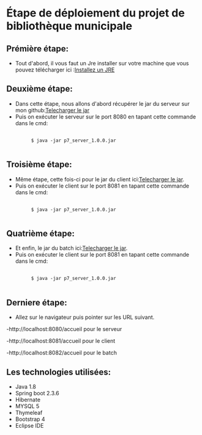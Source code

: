 # Étape de déploiement du projet de bibliothèque municipale

## Prémière étape:
* Tout d'abord, il vous faut un Jre installer sur votre machine que vous pouvez télécharger ici :[Installez un JRE](https://www.java.com/fr/download/)


## Deuxième étape:
* Dans cette étape, nous allons d'abord récupérer le jar du serveur sur mon  github:[Telecharger le jar](https://github.com/soro1987/projet-p7/releases/download/v1.0.0/p7_server_1.0.0.jar)
 <br>
* Puis on exécuter le serveur sur le port 8080 en tapant cette commande dans le cmd:
<pre>
    <code>
         $ java -jar p7_server_1.0.0.jar 
    </code>
</pre>



## Troisième étape:
* Même étape, cette fois-ci pour le jar du client ici:[Telecharger le jar](https://github.com/soro1987/projet-p7/releases/download/v1.0.0/p7_server_1.0.0.jar).
* Puis on exécuter le client sur le port 8081 en tapant cette commande dans le cmd:
<pre>
    <code>
         $ java -jar p7_server_1.0.0.jar 
    </code>
</pre>


## Quatrième étape:
* Et enfin, le jar du batch ici:[Telecharger le jar](https://github.com/soro1987/projet-p7/releases/download/v1.0.0/p7_server_1.0.0.jar).
* Puis on exécuter le client sur le port 8081 en tapant cette commande dans le cmd:
<pre>
    <code>
         $ java -jar p7_server_1.0.0.jar 
    </code>
</pre>

## Derniere étape:
* Allez sur le navigateur puis pointer sur les URL suivant.


-http://localhost:8080/accueil pour le serveur

-http://localhost:8081/accueil pour le client

-http://localhost:8082/accueil pour le batch


## Les technologies utilisées:
* Java  1.8
* Spring boot 2.3.6
* Hibernate
* MYSQL 5
* Thymeleaf
* Bootstrap 4
* Eclipse IDE



